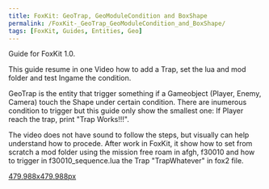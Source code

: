 ```yaml
---
title: FoxKit: GeoTrap, GeoModuleCondition and BoxShape
permalink: /FoxKit-_GeoTrap_GeoModuleCondition_and_BoxShape/
tags: [FoxKit, Guides, Entities, Geo]
---
```


Guide for FoxKit 1.0.

This guide resume in one Video how to add a Trap, set the lua and mod
folder and test Ingame the condition.

GeoTrap is the entity that trigger something if a Gameobject (Player,
Enemy, Camera) touch the Shape under certain condition. There are
inumerous condition to trigger but this guide only show the smallest
one: If Player reach the trap, print "Trap Works\!\!\!".

The video does not have sound to follow the steps, but visually can help
understand how to procede. After work in FoxKit, it show how to set from
scratch a mod folder using the mission free roam in afgh, f30010 and how
to trigger in f30010_sequence.lua the Trap "TrapWhatever" in fox2 file.

[479.988x479.988px](/File:GeoTrap,_GeoModuleCondition_and_BoxShape "wikilink")